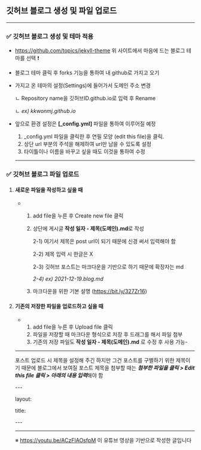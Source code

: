 ## 깃허브 블로그 생성 및 파일 업로드

----------------------

### ✅ 깃허브 블로그 생성 및 테마 적용

- https://github.com/topics/jekyll-theme 위 사이트에서 마음에 드는 블로그 테마를 선택 ❗

- 블로그 테마 클릭 후 forks 기능을 통하여 내 github로 가지고 오기

- 가지고 온 테마의 설정(Settings)에 들어가서 도메인 주소 변경

     ㄴ  Repository name을 깃허브ID.github.io로 입력 후 Rename

     ㄴ *ex) kkwonmj.github.io*

- 앞으로 환경 설정은 **[_config.yml]** 파일을 통하여 이루어질 예정

  1. _config.yml 파일을 클릭한 후 연필 모양 (edit this file)을 클릭.
  2. 상단 url 부분의 주석을 해제하여 url만 남을 수 있도록 설정
  3. 타이틀이나 이름을 바꾸고 싶을 때도 이것을 통하여 수정

  

  ------------------------------------

  

### ✅ 깃허브 블로그 파일 업로드

1. #### 새로운 파일을 작성하고 싶을 때

   - 1. add file을 누른 후 Create new file 클릭

     2. 상단에 게시글 **작성 일자 - 제목(도메인).md**로 작성

        2-1) 여기서 제목은 post url이 되기 때문에 신경 써서 입력해야 함

        2-2) 제목 입력 시 한글은 X 

        2-3) 깃허브 포스트는 마크다운을 기반으로 하기 때문에 확장자는 md 

        *2-4) ex) 2021-12-19.blog.md* 

     3. 마크다운을 위한 기본 설명 (https://bit.ly/327Zr16)

2. #### 기존의 저장한 파일을 업로드하고 싶을 때

   - 1. add file을 누른 후 Upload file 클릭
     2. 파일을 저장할 때 마크다운 형식으로 저장 후 드래그를 해서 파일 첨부
     3. 기존의 저장 파일도 **작성 일자 - 제목(도메인).md** 로 수정 후 사용 가능-

   ----------------------

   포스트 업로드 시 제목을 설정해 주긴 하지만 그건 포스트를 구별하기 위한 제목이기 때문에 블로그에서 보여질 포스트 제목을 첨부할 때는 ***첨부한 파일을 클릭 > Edit this file 클릭 > 아래의 내용 입력***해야 함

   \---

   layout:

   title:

   \---

   ------------------------------

   ※ https://youtu.be/ACzFIAOsfpM 이 유튜브 영상을 기반으로 작성한 글입니다

   

   

   